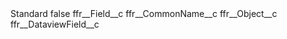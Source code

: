 <?xml version="1.0" encoding="UTF-8"?>
<CustomMetadata xmlns="http://soap.sforce.com/2006/04/metadata" xmlns:xsi="http://www.w3.org/2001/XMLSchema-instance" xmlns:xsd="http://www.w3.org/2001/XMLSchema">
    <label>Standard</label>
    <protected>false</protected>
    <values>
        <field>ffr__Field__c</field>
        <value xsi:type="xsd:string">ffr__CommonName__c</value>
    </values>
    <values>
        <field>ffr__Object__c</field>
        <value xsi:type="xsd:string">ffr__DataviewField__c</value>
    </values>
</CustomMetadata>
